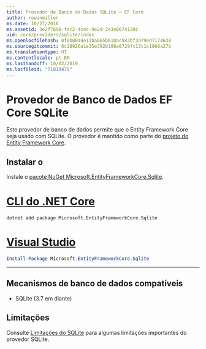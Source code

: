 ```yaml
---
title: Provedor de Banco de Dados SQLite – EF Core
author: rowanmiller
ms.date: 10/27/2016
ms.assetid: 3e2f7698-fec2-4cec-9e2d-2e3e0074120c
uid: core/providers/sqlite/index
ms.openlocfilehash: 0f8b0044e11ba665b610ac583bf3a79ed7174630
ms.sourcegitcommit: 6c28926a1e35e392b198a8729fc13c1c1968a27b
ms.translationtype: HT
ms.contentlocale: pt-BR
ms.lasthandoff: 10/02/2019
ms.locfileid: "71813475"
---
```

# <a name="sqlite-ef-core-database-provider"></a>Provedor de Banco de Dados EF Core SQLite

Este provedor de banco de dados permite que o Entity Framework Core seja usado com SQLite. O provedor é mantido como parte do [projeto do Entity Framework Core](https://github.com/aspnet/EntityFrameworkCore).

## <a name="install"></a>Instalar o

Instale o [pacote NuGet Microsoft.EntityFrameworkCore.Sqlite](https://www.nuget.org/packages/Microsoft.EntityFrameworkCore.Sqlite/).

# <a name="net-core-clitabdotnet-core-cli"></a>[CLI do .NET Core](#tab/dotnet-core-cli)

``` console
dotnet add package Microsoft.EntityFrameworkCore.Sqlite
```

# <a name="visual-studiotabvs"></a>[Visual Studio](#tab/vs)

``` powershell
Install-Package Microsoft.EntityFrameworkCore.Sqlite
```

***

## <a name="supported-database-engines"></a>Mecanismos de banco de dados compatíveis

* SQLite (3.7 em diante)

## <a name="limitations"></a>Limitações

Consulte [Limitações do SQLite](limitations.md) para algumas limitações importantes do provedor SQLite.

